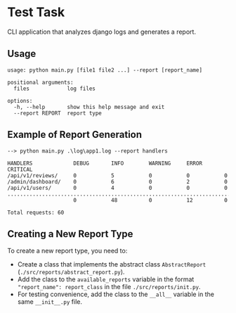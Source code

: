 # Test Task

CLI application that analyzes django logs and generates a report.

## Usage

```shell
usage: python main.py [file1 file2 ...] --report [report_name]
                                                              
positional arguments:                                         
  files            log files                                  
                                                              
options:                                                      
  -h, --help       show this help message and exit            
  --report REPORT  report type
```

## Example of Report Generation

```shell
--> python main.py .\log\app1.log --report handlers

HANDLERS             DEBUG       INFO        WARNING     ERROR       CRITICAL    
/api/v1/reviews/     0           5           0           0           0
/admin/dashboard/    0           6           0           2           0
/api/v1/users/       0           4           0           0           0
.............................................................................
                     0           48          0           12          0

Total requests: 60
```

## Creating a New Report Type

To create a new report type, you need to:

+ Create a class that implements the abstract class `AbstractReport` (`./src/reports/abstract_report.py`).
+ Add the class to the `available_reports` variable in the format `"report_name": report_class` in the file `./src/reports/init.py`.
+ For testing convenience, add the class to the `__all__` variable in the same `__init__.py` file.
